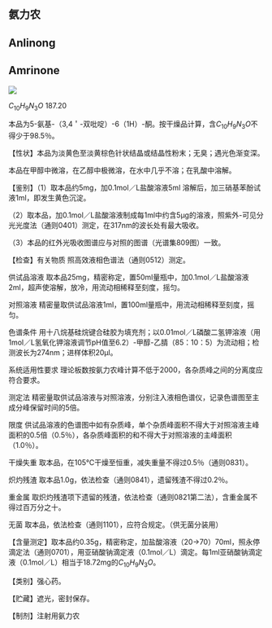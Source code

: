 ## 氨力农

## Anlinong

## Amrinone

<!-- O H _ { 2 } N N  -->
![](https://web-api.textin.com/ocr_image/external/90e51a3fdd3ac19c.jpg)

$C_{10}H_{9}N_{3}O$ 187.20

本品为5-氨基-（3,4＇-双吡啶）-6（1H）-酮。按干燥品计算，含$C_{10}H_{9}N_{3}O$不得少于98.5％。

【性状】本品为淡黄色至淡黄棕色针状结晶或结晶性粉末；无臭；遇光色渐变深。

本品在甲醇中微溶，在乙醇中极微溶，在水中几乎不溶；在乳酸中溶解。

【鉴别】（1）取本品约5mg，加0.1mol／L盐酸溶液5ml 溶解后，加三硝基苯酚试液1ml，即发生黄色沉淀。

（2）取本品，加0.1mol／L盐酸溶液制成每1ml中约含5μg的溶液，照紫外-可见分光光度法（通则0401）测定，在317nm的波长处有最大吸收。

（3）本品的红外光吸收图谱应与对照的图谱（光谱集809图）一致。

【检查】有关物质 照高效液相色谱法（通则0512）测定。

供试品溶液 取本品25mg，精密称定，置50ml量瓶中，加0.1mol／L盐酸溶液2ml，超声使溶解，放冷，用流动相稀释至刻度，摇匀。

对照溶液 精密量取供试品溶液1ml，置100ml量瓶中，用流动相稀释至刻度，摇匀。

色谱条件 用十八烷基硅烷键合硅胶为填充剂；以0.01mol／L磷酸二氢钾溶液（用1mol／L氢氧化钾溶液调节pH值至6.2）-甲醇-乙腈（85：10：5）为流动相；检测波长为274nm；进样体积20μl。

系统适用性要求 理论板数按氨力农峰计算不低于2000，各杂质峰之间的分离度应符合要求。

测定法 精密量取供试品溶液与对照溶液，分别注入液相色谱仪，记录色谱图至主成分峰保留时间的5倍。

限度 供试品溶液的色谱图中如有杂质峰，单个杂质峰面积不得大于对照溶液主峰面积的0.5倍（0.5％），各杂质峰面积的和不得大于对照溶液的主峰面积（1.0％）。

干燥失重 取本品，在105℃干燥至恒重，减失重量不得过0.5％（通则0831）。

炽灼残渣 取本品1.0g，依法检查（通则0841），遗留残渣不得过0.2％。

重金属 取炽灼残渣项下遗留的残渣，依法检查（通则0821第二法），含重金属不得过百万分之十。

无菌 取本品，依法检查（通则1101），应符合规定。（供无菌分装用）

【含量测定】取本品约0.35g，精密称定，加盐酸溶液（20→70）70ml，照永停滴定法（通则0701），用亚硝酸钠滴定液（0.1mol／L）滴定。每1ml亚硝酸钠滴定液（0.1mol／L）相当于18.72mg的$C_{10}H_{9}N_{3}O。$

【类别】强心药。

【贮藏】遮光，密封保存。

【制剂】注射用氨力农